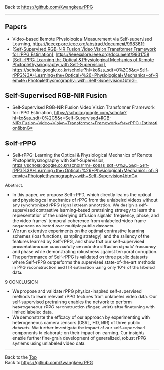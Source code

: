 Back to https://github.com/Kwangkee/rPPG
***

## Papers
- Video-based Remote Physiological Measurement via Self-supervised Learning, https://ieeexplore.ieee.org/abstract/document/9983619
- [[Self-Supervised RGB-NIR Fusion Video Vision Transformer Framework for rPPG Estimation](https://github.com/Kwangkee/rPPG/blob/main/rppg@SSL.md#self-supervised-rgb-nir-fusion)], https://ieeexplore.ieee.org/document/9931758
- [[Self-rPPG: Learning the Optical & Physiological Mechanics of Remote Photoplethysmography with Self-Supervision](https://github.com/Kwangkee/rPPG/blob/main/rppg@SSL.md#self-rppg)], https://scholar.google.co.kr/scholar?hl=ko&as_sdt=0%2C5&q=Self-rPPG%3A+Learning+the+Optical+%26+Physiological+Mechanics+of+Remote+Photoplethysmography+with+Self-Supervision&btnG=



## Self-Supervised RGB-NIR Fusion
- Self-Supervised RGB-NIR Fusion Video Vision Transformer Framework for rPPG Estimation, https://scholar.google.com/scholar?hl=ko&as_sdt=0%2C5&q=Self-Supervised+RGB-NIR+Fusion+Video+Vision+Transformer+Framework+for+rPPG+Estimation&btnG=



## Self-rPPG
- Self-rPPG: Learning the Optical & Physiological Mechanics of Remote Photoplethysmography with Self-Supervision, https://scholar.google.co.kr/scholar?hl=ko&as_sdt=0%2C5&q=Self-rPPG%3A+Learning+the+Optical+%26+Physiological+Mechanics+of+Remote+Photoplethysmography+with+Self-Supervision&btnG=

Abstract:  
- In this paper, we propose Self-rPPG, which directly learns the optical and physiological mechanics of rPPG from the unlabeled videos without any synchronized rPPG signal stream annotation. We design a self-supervised contrastive learning-based pretraining strategy to learn the representation of the underlying diffusion signals’ frequency, phase, and the video frames’ temporal coherence from unlabeled video frame sequences collected over multiple public datasets. 
- We run extensive experiments on the optimal contrastive learning schemes (loss functions, sampling strategy), and the saliency of the features learned by Self-rPPG, and show that our self-supervised presentations can successfully encode the diffusion signals’ frequency and phase while demonstrating robustness against temporal corruption. 
- The performance of Self-rPPG is validated on three public datasets where Self-rPPG outperforms the supervised state-of-the-art methods in PPG reconstruction and HR estimation using only 10% of the labeled data.

9 CONCLUSION  
- We propose and validate rPPG physics-inspired self-supervised methods to learn relevant rPPG features from unlabeled video data. Our self-supervised pretraining enables the network to perform heterogeneous rPPG reconstruction (finger, wrist) after finetuning with limited labeled data. 
- We demonstrate the efficacy of our approach by experimenting with heterogeneous camera sensors (DSRL, HD, NIR) of three public datasets. We further investigate the impact of our self-supervised components to elaborate on their impact on learning. Our insights enable further fine-grain development of generalized, robust rPPG systems using unlabeled video data.

***
Back to the [Top](#papers)  
Back to https://github.com/Kwangkee/rPPG
